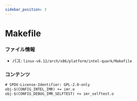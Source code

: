 ```yaml
---
sidebar_position: 3
---
```

# Makefile

### ファイル情報

- パス: `linux-v6.12/arch/x86/platform/intel-quark/Makefile`

### コンテンツ

```txt
# SPDX-License-Identifier: GPL-2.0-only
obj-$(CONFIG_INTEL_IMR) += imr.o
obj-$(CONFIG_DEBUG_IMR_SELFTEST) += imr_selftest.o

```
